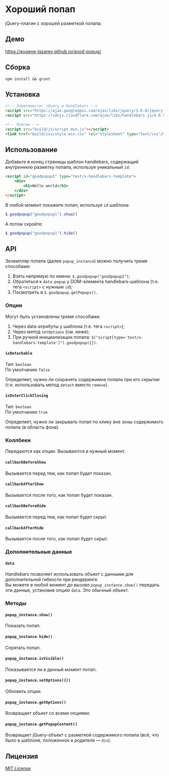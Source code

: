 # Хороший попап
jQuery-плагин с хорошей разметкой попапа.

## Демо
https://eugene-lazarev.github.io/good-popup/

## Сборка
`npm install && grunt`

## Установка
```html
<!-- Зависимости: jQuery и Handlebars -->
<script src="https://ajax.googleapis.com/ajax/libs/jquery/3.0.0/jquery.min.js"></script>
<script src="https://cdnjs.cloudflare.com/ajax/libs/handlebars.js/4.0.5/handlebars.min.js"></script>

<!-- Плагин -->
<script src="build/js/script.min.js"></script>
<link href="build/css/style.min.css" rel="stylesheet" type="text/css"/>
```

## Использование
Добавьте в конец страницы шаблон handlebars, содержащий *внутреннюю* разметку попапа, используя уникальный `id`:
```html
<script id="goodpopup1" type="text/x-handlebars-template">
    <div>
        <h1>Hello world</h1>
    </div>
</script>
```
В любой момент покажите попап, используя `id` шаблона:
```javascript
$.goodpopup("goodpopup1").show()
```
А потом скройте:
```javascript
$.goodpopup("goodpopup1").hide()
```

## API
Экземпляр попапа (далее `popup_instance`) можно получить тремя способами:

1. Взять напрямую по имени: `$.goodpopup("goodpopup1")`;
2. Обратиться к `data-popup` у DOM-элемента handlebars-шаблона (т.е. тега `<script>` с нужным `id`);
3. Посмотреть в `$.goodpopup.getPopups()`.

### Опции
Могут быть установлены тремя способами:

1. Через data-атрибуты у шаблона (т.е. тега `<script>`);
2. Через метод `setOptions` (см. ниже);
3. При ручной инициализации попапа: `$("script[type='text/x-handlebars-template']").goodpopup({})`.

#### `isDetachable`
Тип: `boolean`  
По умолчанию `false`  

Определяет, нужно ли сохранять содержимое попапа при его скрытии (т.е. использовать метод `detach` вместо `remove`).

#### `isOuterClickClosing`
Тип: `boolean`  
По умолчанию `true`  

Определяет, нужно ли закрывать попап по клику вне зоны содержимого попапа (в область фона).


### Коллбеки
Передаются как опции. Вызываются в нужный момент.

#### `callbackBeforeShow`
Вызывается перед тем, как попап будет показан.

#### `callbackAfterShow`
Вызывается после того, как попап будет показан.

#### `callbackBeforeHide`
Вызывается перед тем, как попап будет скрыт.

#### `callbackAfterHide`
Вызывается после того, как попап будет скрыт.


### Дополнительные данные
#### `data`
Handlebars позволяет использовать объект с данными для дополнительной гибкости при рендеринге.  
Вы можете в любой момент *до вызова `popup_instance.show()`* передать эти данные, установив опцию `data`. Это обычный объект.

### Методы
#### `popup_instance.show()`
Показать попап.

#### `popup_instance.hide()`
Спрятать попап.

#### `popup_instance.isVisible()`
Показывается ли в данный момент попап.

#### `popup_instance.setOptions({})`
Обновить опции.

#### `popup_instance.getOptions()`
Возвращает объект со всеми опциями.

#### `popup_instance.getPopupContent()`
Возвращает jQuery-объект с разметкой содержимого попапа (всё, что было в шаблоне, положенное в родителя — `div`).


## Лицензия
[MIT License](LICENSE.md)
